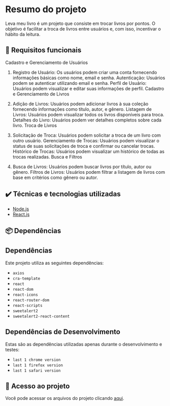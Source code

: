 # Resumo do projeto
Leva meu livro é um projeto que consiste em trocar livros por pontos. O objetivo é facilitar a troca de livros entre usuários e, com isso, incentivar o hábito da leitura.

## 🔨 Requisitos funcionais

Cadastro e Gerenciamento de Usuários

1. Registro de Usuário: Os usuários podem criar uma conta fornecendo informações básicas como nome, email e senha.
Autenticação: Usuários podem se autenticar utilizando email e senha.
Perfil de Usuário: Usuários podem visualizar e editar suas informações de perfil.
Cadastro e Gerenciamento de Livros

2. Adição de Livros: Usuários podem adicionar livros à sua coleção fornecendo informações como título, autor, e gênero.
Listagem de Livros: Usuários podem visualizar todos os livros disponíveis para troca.
Detalhes do Livro: Usuários podem ver detalhes completos sobre cada livro.
Troca de Livros

3. Solicitação de Troca: Usuários podem solicitar a troca de um livro com outro usuário.
Gerenciamento de Trocas: Usuários podem visualizar o status de suas solicitações de troca e confirmar ou cancelar trocas.
Histórico de Trocas: Usuários podem visualizar um histórico de todas as trocas realizadas.
Busca e Filtros

4. Busca de Livros: Usuários podem buscar livros por título, autor ou gênero.
Filtros de Livros: Usuários podem filtrar a listagem de livros com base em critérios como gênero ou autor.

## ✔️ Técnicas e tecnologias utilizadas

- [Node.js](https://nodejs.org/)
- [React.js](https://react.dev/)

## 📦 Dependências

## Dependências

Este projeto utiliza as seguintes dependências:

- `axios`
- `cra-template`
- `react`
- `react-dom`
- `react-icons`
- `react-router-dom`
- `react-scripts`
- `sweetalert2`
- `sweetalert2-react-content`

## Dependências de Desenvolvimento

Estas são as dependências utilizadas apenas durante o desenvolvimento e testes:

- `last 1 chrome version`
- `last 1 firefox version` 
- `last 1 safari version`


## 📁 Acesso ao projeto
Você pode acessar os arquivos do projeto clicando [aqui](https://github.com/JG-OLIVEIRA/levameulivro-frontend/tree/master/src).